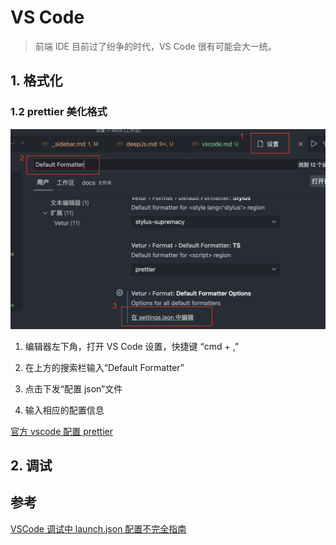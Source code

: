 # VS Code

> 前端 IDE 目前过了纷争的时代，VS Code 很有可能会大一统。

## 1. 格式化

### 1.2 prettier 美化格式

![vscode 默认格式化配置](./img/format_settings.png)

1. 编辑器左下角，打开 VS Code 设置，快捷键 “cmd + ,”

2. 在上方的搜索栏输入“Default Formatter”

3. 点击下发“配置 json”文件

4. 输入相应的配置信息

[官方 vscode 配置 prettier](https://marketplace.visualstudio.com/items?itemName=esbenp.prettier-vscode)

## 2. 调试

## 参考

[VSCode 调试中 launch.json 配置不完全指南](https://www.barretlee.com/blog/2019/03/18/debugging-in-vscode-tutorial/)
